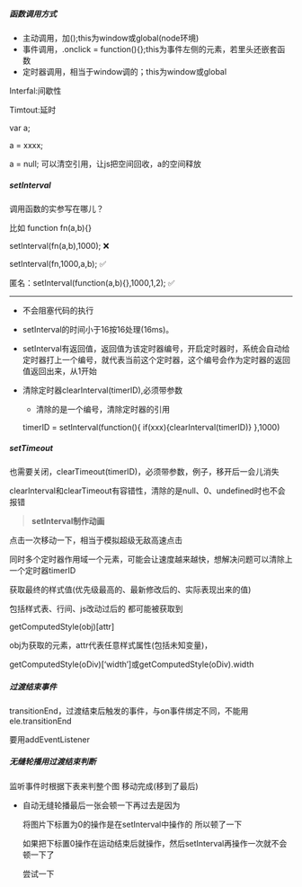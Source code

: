 ##### 函数调用方式

- 主动调用，加();this为window或global(node环境)
- 事件调用，.onclick = function(){};this为事件左侧的元素，若里头还嵌套函数 
- 定时器调用，相当于window调的；this为window或global





Interfal:间歇性

Timtout:延时





var a;

a = xxxx;



a = null; 可以清空引用，让js把空间回收，a的空间释放



##### setInterval

调用函数的实参写在哪儿？

比如 function fn(a,b){}

setInterval(fn(a,b),1000); ❌

setInterval(fn,1000,a,b); ✅

匿名：setInterval(function(a,b){},1000,1,2); ✅



---



- 不会阻塞代码的执行

- setInterval的时间小于16按16处理(16ms)。

- setInterval有返回值，返回值为该定时器编号，开启定时器时，系统会自动给定时器打上一个编号，就代表当前这个定时器，这个编号会作为定时器的返回值返回出来，从1开始

- 清除定时器clearInterval(timerID),必须带参数

  - 清除的是一个编号，清除定时器的引用

  timerID = setInterval(function(){ if(xxx){clearInterval(timerID)} },1000)



##### setTimeout

也需要关闭，clearTimeout(timerID)，必须带参数，例子，移开后一会儿消失





clearInterval和clearTimeout有容错性，清除的是null、0、undefined时也不会报错



> **setInterval制作动画**

点击一次移动一下，相当于模拟超级无敌高速点击



同时多个定时器作用域一个元素，可能会让速度越来越快，想解决问题可以清除上一个定时器timerID



获取最终的样式值(优先级最高的、最新修改后的、实际表现出来的值)

包括样式表、行间、js改动过后的 都可能被获取到

getComputedStyle(obj)[attr]

obj为获取的元素，attr代表任意样式属性(包括未知变量)，

getComputedStyle(oDiv)[‘width’]或getComputedStyle(oDiv).width





##### 过渡结束事件

transitionEnd，过渡结束后触发的事件，与on事件绑定不同，不能用ele.transitionEnd

要用addEventListener





##### 无缝轮播用过渡结束判断

监听事件时根据下表来判整个图 移动完成(移到了最后)





- 自动无缝轮播最后一张会顿一下再过去是因为

  将图片下标置为0的操作是在setInterval中操作的 所以顿了一下

  如果把下标置0操作在运动结束后就操作，然后setInterval再操作一次就不会顿一下了

  尝试一下